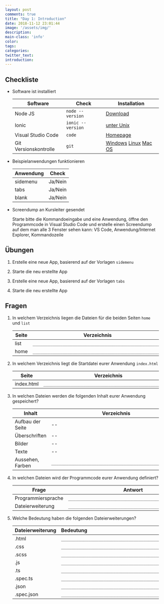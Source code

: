 ```yaml
---
layout: post
comments: true
title: "Day 1: Introduction"
date: 2018-11-12 23:01:44
image: '/assets/img/'
description:
main-class: 'info'
color:
tags:
categories:
twitter_text:
introduction:
---
```


## Checkliste

- Software ist installiert
    
    | Software  | Check  | Installation |
    | --|----- | ---- |
    | Node JS | `node --version`  | [Download](https://nodejs.org/download/release/latest-v8.x/) |
    | Ionic | `ionic --version`  | [unter Unix](http://blog.via-internet.de/blog/2018/11/09/ionic-4-installation-on-unix/) |
    | Visual Studio Code | `code`  | [Homepage](https://code.visualstudio.com/) |
    | Git Versionskontrolle | `git`  | [Windows](https://git-scm.com/download/win) [Linux](https://git-scm.com/download/linux) [Mac OS](https://git-scm.com/download/mac) |
    
- Beispielanwendungen funktionieren

    | Anwendung | Check |
    | ----------| ----- |
	| sidemenu  | Ja/Nein|
	| tabs      | Ja/Nein|
	| blank     | Ja/Nein|
	

- Screendump an Kursleiter gesendet

     Starte bitte die Kommandoeingabe und eine Anwendung, öffne den Programmcode in Visual Studio Code und erstelle einen Screendump auf dem man alle 3 Fenster sehen kann: VS Code, Anwendung/Internet Explorer, Kommandozeile

## Übungen

 1. Erstelle eine neue App, basierend auf der Vorlagen `sidemenu`

 2. Starte die neu erstellte App

 3. Erstelle eine neue App, basierend auf der Vorlagen `tabs`

 4. Starte die neu erstellte App

## Fragen

1. In welchem Verzeichnis liegen die Dateien für die beiden Seiten `home` und `list`

    | Seite  |Verzeichnis |
    | --|-- |
    | list | `____________________________________________________` |
    | home | `____________________________________________________` |
    
2. In welchem Verzeichnis liegt die Startdatei eurer Anwendung `index.html`

    | Seite  |Verzeichnis |
    | --|-- |
    | index.html | `____________________________________________________` |

4. In welchen Dateien werden die folgenden Inhalt eurer Anwendung gespeichert?

    | Inhalt  |Verzeichnis |
    | --|-- |
    | Aufbau der Seite|-- |
    | Überschriften|-- |
    | Bilder|-- |
    | Texte|-- |
    | Aussehen, Farben | `____________________________________________________` |


6. In welchen Dateien wird der Programmcode eurer Anwendung definiert?

    | Frage  |Antwort |
    | --|-- |
    | Programmiersprache | `____________________________________________________` |
    | Dateierweiterung | `____________________________________________________` |
    
7. Welche Bedeutung haben die folgenden Dateierweiterungen?

    | Dateierweiterung | Bedeutung  |
    | ---------------- |:---------- |
    | .html          | `____________________________________________________` |
    | .css           | `____________________________________________________` |
    | .scss          | `____________________________________________________` |
    | .js            | `____________________________________________________` |
    | .ts            | `____________________________________________________` |
    | .spec.ts       | `____________________________________________________` |
    | .json          | `____________________________________________________` |
    | .spec.json     | `____________________________________________________` |

